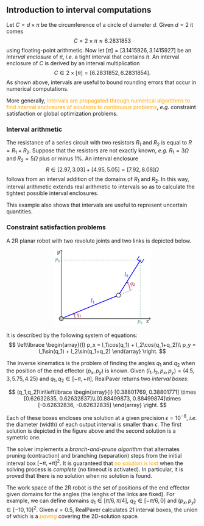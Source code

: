 ## Introduction to interval computations
Let $C=d\times\pi$ be the circumference of a circle of diameter $d$. Given $d=2$ it comes $$C = 2\times\pi\approx 6.2831853$$
using floating-point arithmetic. Now let $[\pi]=[3.1415926,3.1415927]$ be an _interval enclosure_ of $\pi$, _i.e._ a tight interval that contains $\pi$. An interval enclosure of $C$ is derived by an interval multiplication $$C\in 2\times [\pi] = [6.2831852,6.2831854].$$ As shown above, intervals are useful to bound rounding errors that occur in numerical computations.

More generally, <span style="color:orange">intervals are propagated through numerical algorithms to find interval enclosures of solutions to continuous problems</span>, _e.g._ constraint satisfaction or global optimization problems.

### Interval arithmetic
The resistance of a series circuit with two resistors $R_1$ and $R_2$ is equal to $R = R_1+R_2$. Suppose that the resistors are not exactly known, _e.g._ $R_1=3\Omega$ and $R_2=5\Omega$ plus or minus $1\%$. An interval enclosure
$$R\in [2.97,3.03]+[4.95,5.05] = [7.92,8.08]\Omega$$
follows from an interval addition of the domains of $R_1$ and $R_2$. In this way, interval arithmetic extends real arithmetic to intervals so as to calculate the tightest possible interval enclosures.

This example also shows that intervals are useful to represent uncertain quantities.

### Constraint satisfaction problems
A 2R planar robot with two revolute joints and two links is depicted below.

<p align="center">
<img src="img/robot-2r.png" height="200">
</p>

It is described by the following system of equations:
$$
\left\lbrace
\begin{array}{l}
p_x = l_1\cos(q_1) + l_2\cos(q_1+q_2)\\
p_y = l_1\sin(q_1) + l_2\sin(q_1+q_2)
\end{array}
\right.
$$

The inverse kinematics is the problem of finding the angles $q_1$ and $q_2$ when the position of the end effector $(p_x,p_y)$ is known. Given $(l_1,l_2,p_x,p_y) = (4.5,3,5.75,4.25)$ and $q_1,q_2\in [-\pi,+\pi]$, RealPaver returns two _interval boxes_:

$$
(q_1,q_2)\in\left\lbrace
\begin{array}{l}
[0.38801769, 0.38801771] \times [0.62632835, 0.62632837]\\
[0.88499873, 0.88499874]\times [-0.62632836, -0.62632835]
\end{array}
\right.
$$

Each of these boxes encloses one solution at a given precision $\epsilon=10^{-8}$, _i.e._ the diameter (width) of each output interval is smaller than $\epsilon$. The first solution is depicted in the figure above and the second solution is a symetric one.

The solver implements a _branch-and-prune algorithm_ that alternates pruning (contraction) and branching (separation) steps from the initial interval box $[-\pi,+\pi]^2$. It is guaranteed that <span style="color:orange">no solution is lost</span> when the solving process is _complete_ (no timeout is activated). In particular, it is proved that there is no solution when no solution is found.

The work space of the 2R robot is the set of positions of the end effector given domains for the angles (the lenghs of the links are fixed). For example, we can define domains $q_1\in[\pi/6,\pi/4]$, $q_2\in[-\pi/6,0]$ and $(p_x,p_y)\in[-10,10]^2$. Given $\epsilon=0.5$, RealPaver calculates $21$ interval boxes, the union of which is a <span style="color:orange">_paving_</span> covering the 2D-solution space.
